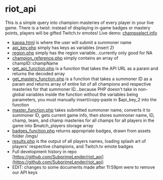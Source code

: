 # riot_api
This is a simple query into champion masteries of every player in your live game. There is a twist: instead of displaying in-game badges or mastery points, players will be gifted Twitch.tv emotes!
<enter>
<enter>
Live demo: [champselect.info](http://champselect.info/kappa/kappa.html)


+ [kappa.html](kappa.html) is where the user will submit a summoner name
+ [api_key.php](variables/api_key.php) simply has keys as variables (insert 2)
+ [region.php](variables/region.php) simply has the region variable...currently only good for NA
+ [champion_reference.php](variables/champion_reference.php) simply contains an array of champID::champName
+ [get_api_function.php](functions/get_api_function.php) is a function that takes the API URL as a param and returns the decoded array
+ [get_mastery_function.php](functions/get_master_function.php) is a function that takes a summoner ID as a param and returns array of entire list of all champions and respective masteries for that summoner ID...because PHP doesn't take in non-global variables inside the function without the variables being parameters, you must manually insert/copy-paste in $api_key_2 into the function
+ [master_function.php](functions/master_function.php) takes submitted summoner name, converts it to summoner ID, gets current game info, then stores summoner name, ID, champ, team, and champ masteries for all champs for all players in the game into $match_players storage array
+ [badges_function.php](functions/badges_function.php) returns appropriate badges, drawn from assets folder /imgs/
+ [results.php](results.php) is the output of all players names, loading splash art of players' respective champions, and Twitch.tv emote badges
+ Full development history in repo [https://github.com/SubprimeLender/riot_api](https://github.com/SubprimeLender/riot_api)
+ EDIT: changes to some documents made after 11:59pm were to remove our API keys
